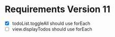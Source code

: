 # Requirements Version 11

- [x] todoList.toggleAll should use forEach
- [ ] view.displayTodos should use forEach